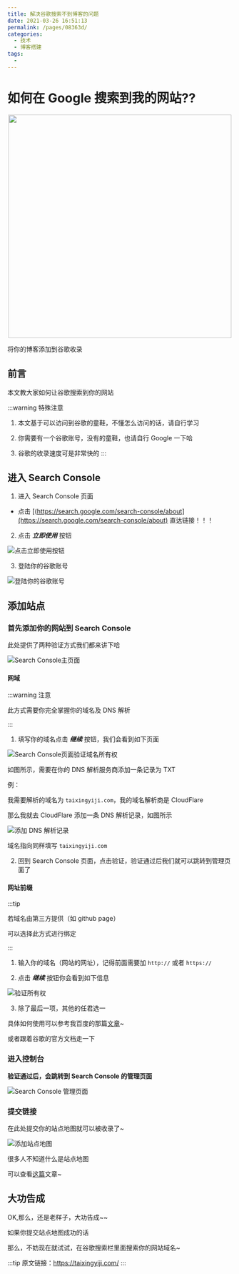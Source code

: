 ```yaml
---
title: 解决谷歌搜索不到博客的问题
date: 2021-03-26 16:51:13
permalink: /pages/08363d/
categories:
  - 技术
  - 博客搭建
tags:
  -
---
```


# 如何在 Google 搜索到我的网站??

<p align="center">
  <!-- <img src="https://cdn.jsdelivr.net/gh/taixingyiji/image_store@main/blog/vuepress/google/google.png" width="500"> -->
  <img src="https://gitee.com/gujunling/pic-go-image/raw/master/blog/20211221133943.png" width="500">
</p>

将你的博客添加到谷歌收录

<!-- more -->

## 前言

本文教大家如何让谷歌搜索到你的网站

:::warning 特殊注意

1. 本文基于可以访问到谷歌的童鞋，不懂怎么访问的话，请自行学习

2. 你需要有一个谷歌账号，没有的童鞋，也请自行 Google 一下哈

3. 谷歌的收录速度可是非常快的
   :::

## 进入 Search Console

1. 进入 Search Console 页面

- 点击 [(https://search.google.com/search-console/about](https://search.google.com/search-console/about) 直达链接！！！

2. 点击 **_立即使用_** 按钮

<!-- ![点击立即使用按钮](https://cdn.jsdelivr.net/gh/taixingyiji/image_store@main/blog/vuepress/google/1.png) -->

![点击立即使用按钮](https://gitee.com/gujunling/pic-go-image/raw/master/blog/20211221134153.png)

3. 登陆你的谷歌账号

![登陆你的谷歌账号](https://gitee.com/gujunling/pic-go-image/raw/master/blog/20211221134232.png)

## 添加站点

### 首先添加你的网站到 Search Console

此处提供了两种验证方式我们都来讲下哈

<!-- ![Search Console主页面](https://cdn.jsdelivr.net/gh/taixingyiji/image_store@main/blog/vuepress/google/3.png) -->

![Search Console主页面](https://gitee.com/gujunling/pic-go-image/raw/master/blog/20211221134310.png)

#### 网域

:::warning 注意

此方式需要你完全掌握你的域名及 DNS 解析

:::

1. 填写你的域名点击 **_继续_** 按钮，我们会看到如下页面

<!-- ![Search Console页面点击继续](https://cdn.jsdelivr.net/gh/taixingyiji/image_store@main/blog/vuepress/google/4.png) -->

![Search Console页面验证域名所有权](https://gitee.com/gujunling/pic-go-image/raw/master/blog/20211221134455.png)

如图所示，需要在你的 DNS 解析服务商添加一条记录为 TXT

例：

我需要解析的域名为 `taixingyiji.com`，我的域名解析商是 CloudFlare

那么我就去 CloudFlare 添加一条 DNS 解析记录，如图所示

<!-- ![添加 DNS 解析记录](https://cdn.jsdelivr.net/gh/taixingyiji/image_store@main/blog/vuepress/google/5.png) -->

![添加 DNS 解析记录](https://gitee.com/gujunling/pic-go-image/raw/master/blog/20211221134728.png)

域名指向同样填写 `taixingyiji.com`

2. 回到 Search Console 页面，点击验证，验证通过后我们就可以跳转到管理页面了

#### 网址前缀

:::tip

若域名由第三方提供（如 github page）

可以选择此方式进行绑定

:::

1. 输入你的域名（网站的网址），记得前面需要加 `http://` 或者 `https://`

2. 点击 **_继续_** 按钮你会看到如下信息

<!-- ![验证所有权](https://cdn.jsdelivr.net/gh/taixingyiji/image_store@main/blog/vuepress/google/6.png) -->

![验证所有权](https://gitee.com/gujunling/pic-go-image/raw/master/blog/20211221134954.png)

3. 除了最后一项，其他的任君选一

具体如何使用可以参考我百度的那篇[文章](https://taixingyiji.com/search/baidu/#%E9%AA%8C%E8%AF%81%E4%BD%A0%E7%9A%84%E7%BD%91%E7%AB%99)~

或者跟着谷歌的官方文档走一下

### 进入控制台

**验证通过后，会跳转到 Search Console 的管理页面**

<!-- ![Search Console 管理页面](https://cdn.jsdelivr.net/gh/taixingyiji/image_store@main/blog/vuepress/google/7.png) -->

![Search Console 管理页面](https://gitee.com/gujunling/pic-go-image/raw/master/blog/20211221135104.png)

### 提交链接

在此处提交你的站点地图就可以被收录了~

<!-- ![添加站点地图](https://cdn.jsdelivr.net/gh/taixingyiji/image_store@main/blog/vuepress/google/8.png) -->

![添加站点地图](https://gitee.com/gujunling/pic-go-image/raw/master/blog/20211221140134.png)

很多人不知道什么是站点地图

可以查看[这篇](https://taixingyiji.com/search/google/sitemap)文章~

## 大功告成

OK,那么，还是老样子，大功告成~~

如果你提交站点地图成功的话

那么，不妨现在就试试，在谷歌搜索栏里面搜索你的网站域名~

:::tip
原文链接：https://taixingyiji.com/
:::
